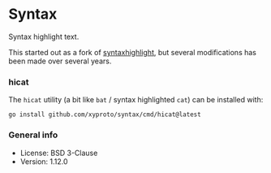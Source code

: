 # Syntax

Syntax highlight text.

This started out as a fork of [syntaxhighlight](https://github.com/sourcegraph/syntaxhighlight), but several modifications has been made over several years.

### hicat

The `hicat` utility (a bit like `bat` / syntax highlighted `cat`) can be installed with:

    go install github.com/xyproto/syntax/cmd/hicat@latest

### General info

* License: BSD 3-Clause
* Version: 1.12.0
